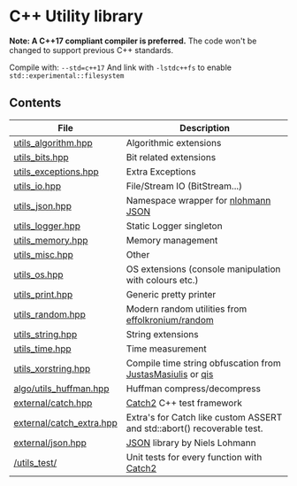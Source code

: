 # C++ Utility library

**Note: A C++17 compliant compiler is preferred.**
The code won't be changed to support previous C++ standards.

Compile with: `--std=c++17`
And link with `-lstdc++fs` to enable `std::experimental::filesystem`

## Contents

| File                                                         | Description                                                  |
| ------------------------------------------------------------ | ------------------------------------------------------------ |
| [utils_algorithm.hpp](utils_lib/utils_algorithm.hpp)         | Algorithmic extensions                                       |
| [utils_bits.hpp](utils_lib/utils_bits.hpp)                   | Bit related extensions                                       |
| [utils_exceptions.hpp](utils_lib/utils_exceptions.hpp)       | Extra Exceptions                                             |
| [utils_io.hpp](utils_lib/utils_io.hpp)                       | File/Stream IO (BitStream...)                                |
| [utils_json.hpp](utils_lib/utils_json.hpp)                   | Namespace wrapper for [nlohmann JSON](https://github.com/nlohmann/json) |
| [utils_logger.hpp](utils_lib/utils_logger.hpp)               | Static Logger singleton                                      |
| [utils_memory.hpp](utils_lib/utils_memory.hpp)               | Memory management                                            |
| [utils_misc.hpp](utils_lib/utils_misc.hpp)                   | Other                                                        |
| [utils_os.hpp](utils_lib/utils_os.hpp)                       | OS extensions (console manipulation with colours etc.)       |
| [utils_print.hpp](utils_lib/utils_print.hpp)                 | Generic pretty printer                                       |
| [utils_random.hpp](utils_lib/utils_random.hpp)               | Modern random utilities from [effolkronium/random](https://github.com/effolkronium/random) |
| [utils_string.hpp](utils_lib/utils_string.hpp)               | String extensions                                            |
| [utils_time.hpp](utils_lib/utils_time.hpp)                   | Time measurement                                             |
| [utils_xorstring.hpp](utils_xorstring.hpp)                   | Compile time string obfuscation from [JustasMasiulis](https://github.com/JustasMasiulis/xorstr) or [qis](https://github.com/qis/xorstr) |
| [algo/utils_huffman.hpp](utils_lib/algo/algo_huffman.hpp)    | Huffman compress/decompress                                  |
| [external/catch.hpp](utils_lib/external/catch.hpp)           | [Catch2](https://github.com/catchorg/Catch2) C++ test framework |
| [external/catch_extra.hpp](utils_lib/external/catch_extra.hpp) | Extra's for Catch like custom ASSERT and std::abort() recoverable test. |
| [external/json.hpp](utils_lib/external/json.hpp)             | [JSON](https://github.com/nlohmann/json) library by Niels Lohmann |
| [/utils_test/](utils_test/)                                  | Unit tests for every function with [Catch2](https://github.com/catchorg/Catch2) |
